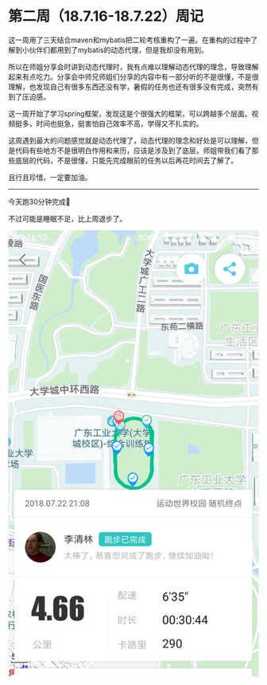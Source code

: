 # 第二周（18.7.16-18.7.22）周记

这一周用了三天结合maven和mybatis把二轮考核重构了一遍。在重构的过程中了解到小伙伴们都用到了mybatis的动态代理，但是我却没有用到。

所以在师姐分享会时讲到动态代理时，我有点难以理解动态代理的理念，导致理解起来有点吃力。分享会中师兄师姐们分享的内容中有一部分听的不是很懂，不是很理解，也发现自己有很多东西还没有学，暑假的任务也还有很多没有完成，突然有到了压迫感。

这一周开始了学习spring框架，发现这是个很强大的框架，可以跨越多个层面。视频挺多，时间也挺急，挺害怕自己效率不高，学得又不扎实的。

这周遇到最大的问题感觉就是动态代理了，动态代理的理念和好处是可以理解，但是代码有些地方不是很明白作用和来历，应该是涉及到了底层，师姐带我们看了那些底层的代码，不是很懂，只能先完成眼前的任务以后再花时间去了解了。

且行且珍惜，一定要加油。







------

今天跑30分钟完成:runner:

不过可能是睡眠不足，比上周退步了。

![](https://raw.githubusercontent.com/Charlie12138/EndlessGit/master/picture/%E5%BE%AE%E4%BF%A1%E5%9B%BE%E7%89%87_20180722235517.png)

